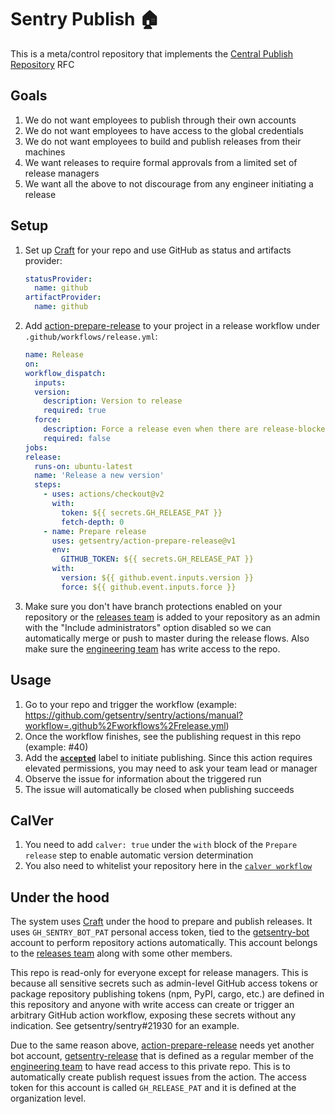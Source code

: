 # Sentry Publish 🏠

This is a meta/control repository that implements the [Central Publish Repository](https://www.notion.so/beb8598dab6f4f11ba1ca42c211f04f0) RFC

## Goals

 1. We do not want employees to publish through their own accounts
 1. We do not want employees to have access to the global credentials
 1. We do not want employees to build and publish releases from their machines
 1. We want releases to require formal approvals from a limited set of release managers
 1. We want all the above to not discourage from any engineer initiating a release

## Setup

1. Set up [Craft](https://github.com/getsentry/craft/) for your repo and use GitHub as status and artifacts provider:
    ```yaml
    statusProvider:
      name: github
    artifactProvider:
      name: github
    ```
1. Add [action-prepare-release](https://github.com/getsentry/action-prepare-release/) to your project in a release workflow under `.github/workflows/release.yml`:
    ```yaml
    name: Release
    on:
    workflow_dispatch:
      inputs:
      version:
        description: Version to release
        required: true
      force:
        description: Force a release even when there are release-blockers (optional)
        required: false
    jobs:
    release:
      runs-on: ubuntu-latest
      name: 'Release a new version'
      steps:
        - uses: actions/checkout@v2
          with:
            token: ${{ secrets.GH_RELEASE_PAT }}
            fetch-depth: 0
        - name: Prepare release
          uses: getsentry/action-prepare-release@v1
          env:
            GITHUB_TOKEN: ${{ secrets.GH_RELEASE_PAT }}
          with:
            version: ${{ github.event.inputs.version }}
            force: ${{ github.event.inputs.force }}
    ```
1. Make sure you don't have branch protections enabled on your repository or the [releases team](https://github.com/orgs/getsentry/teams/releases) is added to your repository as an admin with the "Include administrators" option disabled so we can automatically merge or push to master during the release flows.
Also make sure the [engineering team](https://github.com/orgs/getsentry/teams/engineering) has write access to the repo.

## Usage

1. Go to your repo and trigger the workflow (example: https://github.com/getsentry/sentry/actions/manual?workflow=.github%2Fworkflows%2Frelease.yml)
1. Once the workflow finishes, see the publishing request in this repo (example: #40)
1. Add the [**`accepted`**](https://github.com/getsentry/publish/labels/accepted) label to initiate publishing. Since this action requires elevated permissions, you may need to ask your team lead or manager
1. Observe the issue for information about the triggered run
1. The issue will automatically be closed when publishing succeeds

## CalVer

1. You need to add `calver: true` under the `with` block of the `Prepare release` step to enable automatic version determination
1. You also need to whitelist your repository here in the [`calver workflow`](https://github.com/getsentry/publish/blob/main/.github/workflows/calver.yml#L9-L13)

## Under the hood

The system uses [Craft](https://github.com/getsentry/craft) under the hood to prepare and publish releases. It uses `GH_SENTRY_BOT_PAT` personal access token, tied to the [getsentry-bot](https://github.com/getsentry-bot) account to perform repository actions automatically. This account belongs to the [releases team](https://github.com/orgs/getsentry/teams/releases) along with some other members.

This repo is read-only for everyone except for release managers. This is because all sensitive secrets such as admin-level GitHub access tokens or package repository publishing tokens (npm, PyPI, cargo, etc.) are defined in this repository and anyone with write access can create or trigger an arbitrary GitHub action workflow, exposing these secrets without any indication. See getsentry/sentry#21930 for an example.

Due to the same reason above, [action-prepare-release](https://github.com/getsentry/action-prepare-release/) needs yet another bot account, [getsentry-release](https://github.com/getsentry-release) that is defined as a regular member of the [engineering team](https://hub.docker.com/orgs/getsentry/teams/engineering) to have read access to this private repo. This is to automatically create publish request issues from the action. The access token for this account is called `GH_RELEASE_PAT` and it is defined at the organization level.
